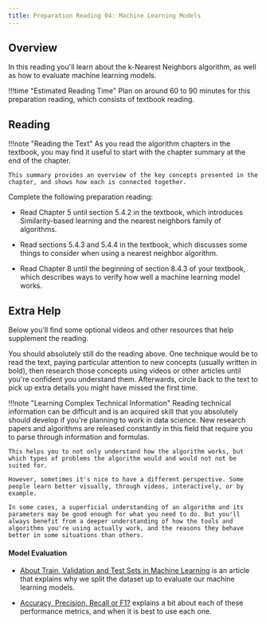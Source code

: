 ```yaml
---
title: Preparation Reading 04: Machine Learning Models
---
```


## Overview

In this reading you'll learn about the k-Nearest Neighbors algorithm, as well as how to evaluate machine learning models.

!!!time "Estimated Reading Time"
	Plan on around 60 to 90 minutes for this preparation reading, which consists of textbook reading.

## Reading

!!!note "Reading the Text"
	As you read the algorithm chapters in the textbook, you may find it useful to start with the chapter summary at the end of the chapter.

	This summary provides an overview of the key concepts presented in the chapter, and shows how each is connected together. 

Complete the following preparation reading:

* Read Chapter 5 until section 5.4.2 in the textbook, which introduces Similarity-based learning and the nearest neighbors family of algorithms.

* Read sections 5.4.3 and 5.4.4 in the textbook, which discusses some things to consider when using a nearest neighbor algorithm.

* Read Chapter 8 until the beginning of section 8.4.3 of your textbook, which describes ways to verify how well a machine learning model works.


## Extra Help

Below you'll find some optional videos and other resources that help supplement the reading. 

You should absolutely still do the reading above. One technique would be to read the text, paying particular attention to new concepts (usually written in bold), then research those concepts using videos or other articles until you're confident you understand them. Afterwards, circle back to the text to pick up extra details you might have missed the first time.

!!!note "Learning Complex Technical Information"
	Reading technical information can be difficult and is an acquired skill that you absolutely should develop if you're planning to work in data science. New research papers and algorithms are released constantly in this field that require you to parse through information and formulas. 

	This helps you to not only understand how the algorithm works, but which types of problems the algorithm would and would not not be suited for.

	However, sometimes it's nice to have a different perspective. Some people learn better visually, through videos, interactively, or by example. 

	In some cases, a superficial understanding of an algorithm and its parameters may be good enough for what you need to do. But you'll always benefit from a deeper understanding of how the tools and algorithms you're using actually work, and the reasons they behave better in some situations than others.

#### Model Evaluation

* [About Train, Validation and Test Sets in Machine Learning](https://towardsdatascience.com/train-validation-and-test-sets-72cb40cba9e7) is an article that explains why we split the dataset up to evaluate our machine learning models.

* [Accuracy, Precision, Recall or F1?](https://towardsdatascience.com/accuracy-precision-recall-or-f1-331fb37c5cb9) explains a bit about each of these performance metrics, and when it is best to use each one.


